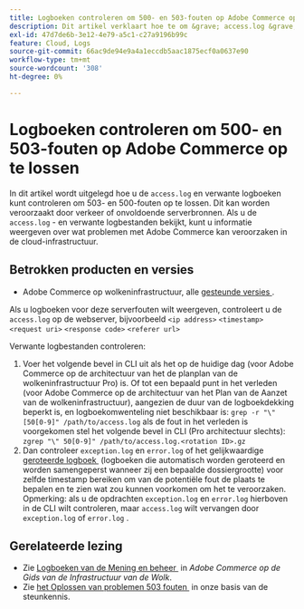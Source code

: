 ```yaml
---
title: Logboeken controleren om 500- en 503-fouten op Adobe Commerce op te lossen
description: Dit artikel verklaart hoe te om &grave; access.log &grave; en verwante logboeken te controleren om 503 en 500 fouten problemen op te lossen, die door verkeer of ontoereikende servermiddelen kunnen worden veroorzaakt. Door het bestand "access.log" en de bijbehorende logboeken te bekijken, kunt u informatie vinden over wat problemen met Adobe Commerce kan veroorzaken op het gebied van cloudinfrastructuur.
exl-id: 47d7de6b-3e12-4e79-a5c1-c27a9196b99c
feature: Cloud, Logs
source-git-commit: 66ac9de94e9a4a1eccdb5aac1875ecf0a0637e90
workflow-type: tm+mt
source-wordcount: '308'
ht-degree: 0%

---
```


# Logboeken controleren om 500- en 503-fouten op Adobe Commerce op te lossen

In dit artikel wordt uitgelegd hoe u de `access.log` en verwante logboeken kunt controleren om 503- en 500-fouten op te lossen. Dit kan worden veroorzaakt door verkeer of onvoldoende serverbronnen. Als u de `access.log` - en verwante logbestanden bekijkt, kunt u informatie weergeven over wat problemen met Adobe Commerce kan veroorzaken in de cloud-infrastructuur.

<!--
Bob - not in TOC
-->

## Betrokken producten en versies

* Adobe Commerce op wolkeninfrastructuur, alle [&#x200B; gesteunde versies &#x200B;](https://experienceleague.adobe.com/docs/commerce-operations/release/planning/lifecycle-policy.html?lang=nl-NL).

Als u logboeken voor deze serverfouten wilt weergeven, controleert u de `access.log` op de webserver, bijvoorbeeld `<ip address>` `<timestamp>` `<request uri>` `<response code>` `<referer url>`

Verwante logbestanden controleren:

1. Voer het volgende bevel in CLI uit als het op de huidige dag (voor Adobe Commerce op de architectuur van het de planplan van de wolkeninfrastructuur Pro) is. Of tot een bepaald punt in het verleden (voor Adobe Commerce op de architectuur van het Plan van de Aanzet van de wolkeninfrastructuur), aangezien de duur van de logboekdekking beperkt is, en logboekomwenteling niet beschikbaar is: `grep -r "\" [50[0-9]" /path/to/access.log` als de fout in het verleden is voorgekomen stel het volgende bevel in CLI (Pro architectuur slechts): `zgrep "\" 50[0-9]" /path/to/access.log.<rotation ID>.gz`
1. Dan controleer `exception.log` en `error.log` of het gelijkwaardige [&#x200B; geroteerde logboek &#x200B;](https://experienceleague.adobe.com/docs/commerce-operations/installation-guide/next-steps/configuration.html?lang=nl-NL#log-rotation) (logboeken die automatisch worden geroteerd en worden samengeperst wanneer zij een bepaalde dossiergrootte) voor zelfde timestamp bereiken om van de potentiële fout de plaats te bepalen en te zien wat zou kunnen voorkomen om het te veroorzaken. Opmerking: als u de opdrachten `exception.log` en `error.log` hierboven in de CLI wilt controleren, maar `access.log` wilt vervangen door `exception.log` of `error.log` .

## Gerelateerde lezing

* Zie [&#x200B; Logboeken van de Mening en beheer &#x200B;](https://experienceleague.adobe.com/docs/commerce-cloud-service/user-guide/develop/test/log-locations.html?lang=nl-NL) in *Adobe Commerce op de Gids van de Infrastructuur van de Wolk*.
* Zie [&#x200B; het Oplossen van problemen 503 fouten &#x200B;](/help/troubleshooting/miscellaneous/troubleshooting-503-errors.md) in onze basis van de steunkennis.